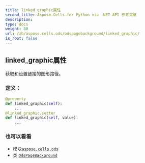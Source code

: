 ```yaml
---
title: linked_graphic属性
second_title: Aspose.Cells for Python via .NET API 参考文献
description:
type: docs
weight: 80
url: /zh/aspose.cells.ods/odspagebackground/linked_graphic/
is_root: false
---
```

## linked_graphic属性

获取和设置链接的图形路径。
### 定义：
```python
@property
def linked_graphic(self):
    ...
@linked_graphic.setter
def linked_graphic(self, value):
    ...
```

### 也可以看看
* 模块[`aspose.cells.ods`](../../)
* 类 [`OdsPageBackground`](/cells/python-net/zh/aspose.cells.ods/odspagebackground)
